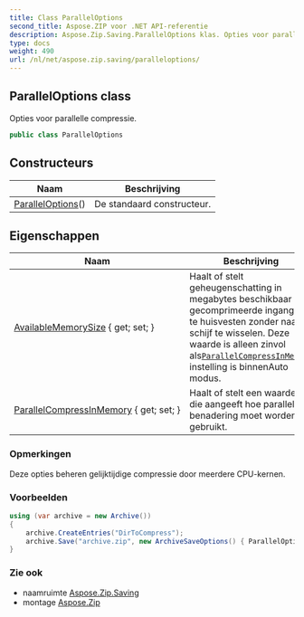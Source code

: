 ```yaml
---
title: Class ParallelOptions
second_title: Aspose.ZIP voor .NET API-referentie
description: Aspose.Zip.Saving.ParallelOptions klas. Opties voor parallelle compressie.
type: docs
weight: 490
url: /nl/net/aspose.zip.saving/paralleloptions/
---
```

## ParallelOptions class

Opties voor parallelle compressie.

```csharp
public class ParallelOptions
```

## Constructeurs

| Naam | Beschrijving |
| --- | --- |
| [ParallelOptions](paralleloptions/)() | De standaard constructeur. |

## Eigenschappen

| Naam | Beschrijving |
| --- | --- |
| [AvailableMemorySize](../../aspose.zip.saving/paralleloptions/availablememorysize/) { get; set; } | Haalt of stelt geheugenschatting in megabytes beschikbaar om gecomprimeerde ingangen te huisvesten zonder naar schijf te wisselen. Deze waarde is alleen zinvol als[`ParallelCompressInMemory`](./parallelcompressinmemory/) instelling is binnenAuto modus. |
| [ParallelCompressInMemory](../../aspose.zip.saving/paralleloptions/parallelcompressinmemory/) { get; set; } | Haalt of stelt een waarde in die aangeeft hoe parallelle benadering moet worden gebruikt. |

### Opmerkingen

Deze opties beheren gelijktijdige compressie door meerdere CPU-kernen.

### Voorbeelden

```csharp
using (var archive = new Archive())
{
    archive.CreateEntries("DirToCompress");
    archive.Save("archive.zip", new ArchiveSaveOptions() { ParallelOptions = new ParallelOptions { ParallelCompressInMemory = mode, AvailableMemorySize = 4000 } });
}
```

### Zie ook

* naamruimte [Aspose.Zip.Saving](../../aspose.zip.saving/)
* montage [Aspose.Zip](../../)


